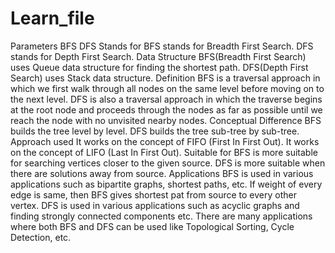 # Learn_file
Parameters	BFS	DFS
Stands for	BFS stands for Breadth First Search.	DFS stands for Depth First Search.
Data Structure	BFS(Breadth First Search) uses Queue data structure for finding the shortest path.	DFS(Depth First Search) uses Stack data structure.
Definition	BFS is a traversal approach in which we first walk through all nodes on the same level before moving on to the next level.  	DFS is also a traversal approach in which the traverse begins at the root node and proceeds through the nodes as far as possible until we reach the node with no unvisited nearby nodes.
Conceptual Difference	BFS builds the tree level by level.	DFS builds the tree sub-tree by sub-tree.
Approach used	It works on the concept of FIFO (First In First Out). 	It works on the concept of LIFO (Last In First Out).
Suitable for	BFS is more suitable for searching vertices closer to the given source.	DFS is more suitable when there are solutions away from source.
Applications	BFS is used in various applications such as bipartite graphs, shortest paths, etc. If weight of every edge is same, then BFS gives shortest pat from source to every other vertex.	DFS is used in various applications such as acyclic graphs and finding strongly connected components etc. There are many applications where both BFS and DFS can be used like Topological Sorting, Cycle Detection, etc.
